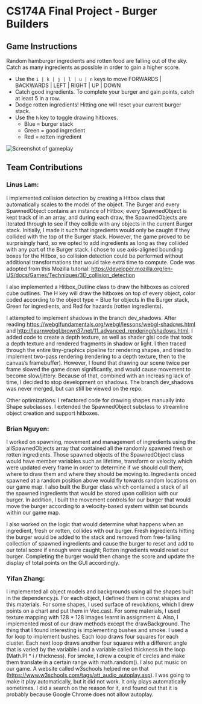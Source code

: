 # CS174A Final Project - Burger Builders
## Game Instructions
Random hamburger ingredients and rotten food are falling out of the sky. Catch as many ingredients as possible in order to gain a higher score. <br />
- Use the `i | k | j | l | u | n` keys to move FORWARDS | BACKWARDS | LEFT |
  RIGHT | UP | DOWN
- Catch good ingredients. To complete your burger and gain points, catch at
  least 5 in a row.
- Dodge rotten ingredients! Hitting one will reset your current burger stack.
- Use the `h` key to toggle drawing hitboxes.
    - Blue = burger stack
    - Green = good ingredient
    - Red = rotten ingredient

![Screenshot of gameplay](https://github.com/intro-graphics-master-F19/term-project-team-burger-builders/blob/master/CS174_Final_Project_Gameplay_Screenshot.png)


## Team Contributions

### Linus Lam:
I implemented collision detection by creating a Hitbox class that automatically scales to the model of the object. The Burger and every SpawnedObject contains an instance of Hitbox; every SpawnedObject is kept track of in an array, and during each draw, the SpawnedObjects are iterated through to see if they collide with any objects in the current Burger stack. 
Initially, I made it such that ingredients would only be caught if they collided with the top of the Burger stack. However, the game proved to be surprisingly hard, so we opted to add ingredients as long as they collided with any part of the Burger stack. 
I chose to use axis-aligned bounding boxes for the Hitbox, so collision detection could be performed without additional transformations that would take extra time to compute. Code was adopted from this Mozilla tutorial: https://developer.mozilla.org/en-US/docs/Games/Techniques/3D_collision_detection

I also implemented a Hitbox_Outline class to draw the hitboxes as colored cube outlines. The H key will draw the hitboxes on top of every object, color coded according to the object type = Blue for objects in the Burger stack, Green for ingredients, and Red for hazards (rotten ingredients).

I attempted to implement shadows in the branch dev_shadows. After reading https://webglfundamentals.org/webgl/lessons/webgl-shadows.html and http://learnwebgl.brown37.net/11_advanced_rendering/shadows.html, I added code to create a depth texture, as well as shader glsl code that took a depth texture and rendered fragments in shadow or light. I then traced through the entire tiny-graphics pipeline for rendering shapes, and tried to implement two-pass rendering (rendering to a depth texture, then to the canvas’s framebuffer). However, I found that drawing our scene twice per frame slowed the game down significantly, and would cause movement to become slow/jittery. Because of that, combined with an increasing lack of time, I decided to stop development on shadows. The branch dev_shadows was never merged, but can still be viewed on the repo.

Other optimizations:
I refactored code for drawing shapes manually into Shape subclasses.
I extended the SpawnedObject subclass to streamline object creation and support hitboxes.

### Brian Nguyen:
I worked on spawning, movement and management of ingredients using the allSpawnedObjects array that contained all the randomly spawned fresh or rotten ingredients. Those spawned objects of the SpawnedObject class would have member variables such as lifetime, transform or velocity which were updated every frame in order to determine if we should cull them, where to draw them and where they should be moving to. Ingredients onced spawned at a random position above would fly towards random locations on our game map. I also built the Burger class which contained a stack of all the spawned ingredients that would be stored upon collision with our burger. In addition, I built the movement controls for our burger that would move the burger according to a velocity-based system within set bounds within our game map.

I also worked on the logic that would determine what happens when an ingredient, fresh or rotten, collides with our burger. Fresh ingredients hitting the burger would be added to the stack and removed from free-falling collection of spawned ingredients and cause the burger to reset and add to our total score if enough were caught; Rotten ingredients would reset our burger. Completing the burger would then change the score and update the display of total points on the GUI accordingly.

### Yifan Zhang:
I implemented all object models and backgrounds using all the shapes built in the dependency.js. For each object, I defined them in const shapes and this.materials. For some shapes, I used surface of revolutions, which I drew points on a chart and put them in Vec.cast. For some materials, I used texture mapping with 128 * 128 images learnt in assignment 4. Also, I implemented most of our draw methods except the drawBackground. The thing that I found interesting is implementing bushes and smoke. I used a for loop to implement bushes. Each loop draws four squares for each cluster. Each next loop draws another four squares with a different angle that is varied by the variable i and a variable called thickness in the loop (Math.PI * i / thickness). For smoke, I drew a couple of circles and make them translate in a certain range with math.random(). 
I also put music on our game. A website called w3schools helped me on that (https://www.w3schools.com/tags/att_audio_autoplay.asp). I was going to make it play automatically, but it did not work. It only plays automatically sometimes. I did a search on the reason for it, and found out that it is probably because Google Chrome does not allow autoplay. 
